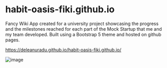 # habit-oasis-fiki.github.io

Fancy Wiki App created for a university project showcasing the progress and the milestones reached for each part of the Mock Startup that me and my team developed. Built using a Bootstrap 5 theme and hosted on github pages.

https://deleanuradu.github.io/habit-oasis-fiki.github.io/ 

![image](https://user-images.githubusercontent.com/34350222/183275127-9da304a4-15f5-4492-a5a3-bae9274052de.png)

